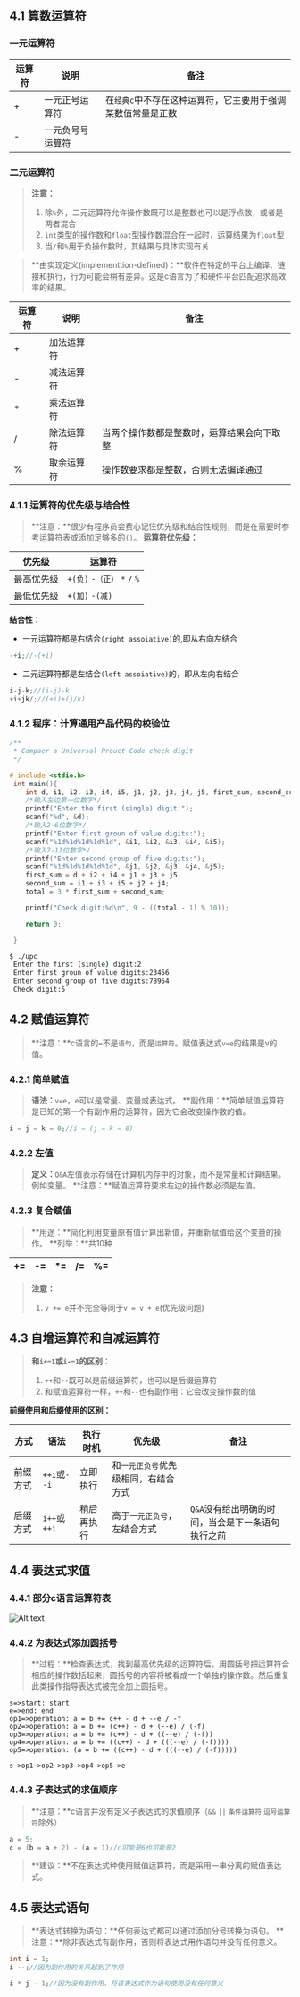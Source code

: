 ## 4.1	算数运算符

### 一元运算符

运算符|说明|备注
---|---|---|
+|一元正号运算符|在`经典c`中不存在这种运算符，它主要用于强调某数值常量是正数|
-|一元负号号运算符|


### 二元运算符
>**注意：**
>1. 除`%`外，二元运算符允许操作数既可以是整数也可以是浮点数，或者是两者混合
>2. `int`类型的操作数和`float`型操作数混合在一起时，运算结果为`float`型
>3. 当`/`和`%`用于负操作数时，其结果与具体实现有关

>**由实现定义(implementtion-defined)：**软件在特定的平台上编译、链接和执行，行为可能会稍有差异。这是c语言为了和硬件平台匹配追求高效率的结果。

运算符|说明|备注
-|-|-
+|加法运算符|
-|减法运算符|
*|乘法运算符|
/|除法运算符|当两个操作数都是整数时，运算结果会向下取整
%|取余运算符|操作数要求都是整数，否则无法编译通过

### 4.1.1	运算符的优先级与结合性
>**注意：**很少有程序员会费心记住优先级和结合性规则，而是在需要时参考运算符表或添加足够多的`()`。
>**运算符优先级：**

优先级|运算符|
-|-|
最高优先级|`+(负)` `-（正）`  `*` `/` `%`
最低优先级|`+(加)` `-(减)`

**结合性：**

+  一元运算符都是右结合`(right assoiative)`的,即从右向左结合

```c
-+i;//-(+i)
```

+ 二元运算符都是左结合`(left assoiative)`的，即从左向右结合

```c
i-j-k;//(i-j)-k
+i+jk/;//(+i)+(j/k)
```

### 4.1.2	程序：计算通用产品代码的校验位

```c
/**
 * Compaer a Universal Prouct Code check digit
 */

# include <stdio.h>
 int main(){
 	int d, i1, i2, i3, i4, i5, j1, j2, j3, j4, j5, first_sum, second_sum, total;
 	/*输入左边第一位数字*/
 	printf("Enter the first (single) digit:");
 	scanf("%d", &d);
 	/*输入2-6位数字*/
 	printf("Enter first groun of value digits:");
 	scanf("%1d%1d%1d%1d%1d", &i1, &i2, &i3, &i4, &i5);
 	/*输入7-11位数字*/
 	printf("Enter second group of five digits:");
 	scanf("%1d%1d%1d%1d%1d", &j1, &j2, &j3, &j4, &j5);
 	first_sum = d + i2 + i4 + j1 + j3 + j5;
 	second_sum = i1 + i3 + i5 + j2 + j4;
 	total = 3 * first_sum + second_sum;

 	printf("Check digit:%d\n", 9 - ((total - 1) % 10));

 	return 0;

 }
```

```bash
$ ./upc
 Enter the first (single) digit:2
 Enter first groun of value digits:23456
 Enter second group of five digits:78954
 Check digit:5
```

## 4.2	赋值运算符
>**注意：**c语言的`=`不是`语句`，而是`运算符`。赋值表达式`v=e`的结果是v的值。

### 4.2.1	简单赋值
>**语法：**`v=e`，`e`可以是常量、变量或表达式。
>**副作用：**简单赋值运算符是已知的第一个有副作用的运算符，因为它会改变操作数的值。
```c
i = j = k = 0;//i = (j = k = 0)
```

### 4.2.2	左值
>**定义：**`Q&A`左值表示存储在计算机内存中的对象，而不是常量和计算结果。例如变量。
>**注意：**赋值运算符要求左边的操作数必须是左值。

### 4.2.3	复合赋值
>**用途：**简化利用变量原有值计算出新值，并重新赋值给这个变量的操作。
>**列举：**共10种

|+=|-=|*=|/=|%=|
|---|---|---|---|---|

>**注意：**
>1. `v += e`并不完全等同于`v = v + e`(优先级问题)

## 4.3	自增运算符和自减运算符
>**和`i+=1`或`i-=1`的区别**：
>1. `++`和`--`既可以是前缀运算符，也可以是后缀运算符
>2. 和赋值运算符一样，`++`和`--`也有副作用：它会改变操作数的值

**前缀使用和后缀使用的区别：**

|方式|语法|执行时机|优先级|备注|
|-|-|-|-|-|
|前缀方式|`++i`或`--i`|立即执行|和`一元正负号`优先级相同，右结合方式|
|后缀方式|`i++`或`++i`|稍后再执行|高于`一元正负号`，左结合方式|`Q&A`没有给出明确的时间，当会是下一条语句执行之前|

## 4.4	表达式求值

### 4.4.1	部分c语言运算符表
![Alt text](http://o6ul1xz4z.bkt.clouddn.com/img/%E5%B1%8F%E5%B9%95%E5%BF%AB%E7%85%A7%202015-06-19%20%E4%B8%8B%E5%8D%888.44.42.png)

### 4.4.2	为表达式添加圆括号
>**过程：**检查表达式，找到最高优先级的运算符后，用圆括号把运算符合相应的操作数括起来，圆括号的内容将被看成一个单独的操作数。然后重复此类操作指导表达式被完全加上圆括号。

```flow
s=>start: start
e=>end: end
op1=>operation: a = b += c++ - d + --e / -f
op2=>operation: a = b += (c++) - d + (--e) / (-f)
op3=>operation: a = b += (c++) - d + ((--e) / (-f))
op4=>operation: a = b += ((c++) - d + (((--e) / (-f))))
op5=>operation: (a = b += ((c++) - d + (((--e) / (-f)))))

s->op1->op2->op3->op4->op5->e
```

### 4.4.3	子表达式的求值顺序
>**注意：**c语言并没有定义子表达式的求值顺序（`&&` `||` `条件运算符` `逗号运算符`除外）

```c
a = 5;
c = (b = a + 2) - (a = 1)//c可能是6也可能是2
```

>**建议：**不在表达式种使用赋值运算符，而是采用一串分离的赋值表达式。

## 4.5	表达式语句
>**表达式转换为语句：**任何表达式都可以通过添加分号转换为语句。
>**注意：**除非表达式有副作用，否则将表达式用作语句并没有任何意义。

```c
int i = 1;
i --;//因为副作用的关系起到了作用

i * j - 1;//因为没有副作用，将该表达式作为语句使用没有任何意义
```
